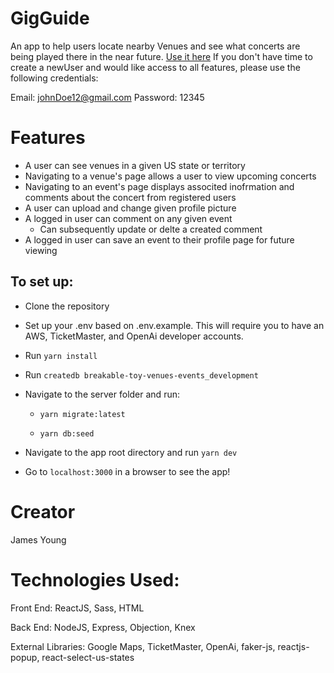 # GigGuide

An app to help users locate nearby Venues and see what concerts are being played there in the near future.
[Use it here](https://breakable-toy-venues-events.herokuapp.com/)
If you don't have time to create a newUser and would like access to all features, please use the following credentials:

Email: johnDoe12@gmail.com
Password: 12345

# Features

- A user can see venues in a given US state or territory
- Navigating to a venue's page allows a user to view upcoming concerts
- Navigating to an event's page displays associted inofrmation and comments about the concert from registered users
- A user can upload and change given profile picture
- A logged in user can comment on any given event
  - Can subsequently update or delte a created comment
- A logged in user can save an event to their profile page for future viewing

## To set up:

  - Clone the repository

  - Set up your .env based on .env.example. This will require you to have an AWS, TicketMaster, and OpenAi developer accounts.

  - Run `yarn install`

  - Run `createdb breakable-toy-venues-events_development`

  - Navigate to the server folder and run:

    * `yarn migrate:latest`

    * `yarn db:seed`

  - Navigate to the app root directory and run `yarn dev`

  - Go to `localhost:3000` in a browser to see the app!
  
# Creator
James Young

# Technologies Used: 

Front End: ReactJS, Sass, HTML

Back End: NodeJS, Express, Objection, Knex

External Libraries: Google Maps, TicketMaster, OpenAi, faker-js, reactjs-popup, react-select-us-states
